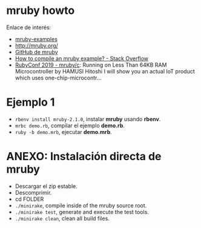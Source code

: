 
# mruby howto

Enlace de interés:
* [mruby-examples](https://github.com/rmosolgo/mruby-examples/blob/master/readme.md)
* http://mruby.org/
* [GitHub de mruby](https://github.com/mruby/mruby)
* [How to compile an mruby example? - Stack Overflow](https://stackoverflow.com/questions/19329146/how-to-compile-an-mruby-example)
* [RubyConf 2019 - mruby/c](https://youtu.be/1VFPSHs3WvI): Running on Less Than 64KB RAM Microcontroller by HAMUSI Hitoshi I will show you an actual IoT product which uses one-chip-microcontr...

# Ejemplo 1

* `rbenv install mruby-2.1.0`, instalar **mruby** usando **rbenv**.
* `mrbc demo.rb`, compilar el ejemplo **demo.rb**.
* `ruby -b demo.mrb`, ejecutar **demo.mrb**.

# ANEXO: Instalación directa de mruby

* Descargar el zip estable.
* Descomprimir.
* cd FOLDER
* `./minirake`, compile inside of the mruby source root.
* `./minirake test`, generate and execute the test tools.
* `./minirake clean`, clean all build files.
